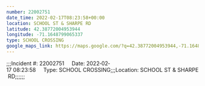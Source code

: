 ```yaml
---
number: 22002751
date_time: 2022-02-17T08:23:58+00:00
location: SCHOOL ST & SHARPE RD
latitude: 42.38772004953944
longitude: -71.1648799065337
type: SCHOOL CROSSING
google_maps_link: https://maps.google.com/?q=42.38772004953944,-71.1648799065337
---
```


;;;Incident #: 22002751     Date: 2022‐02‐17 08:23:58     Type: SCHOOL CROSSING;;;Location: SCHOOL ST & SHARPE RD;;;;;;
